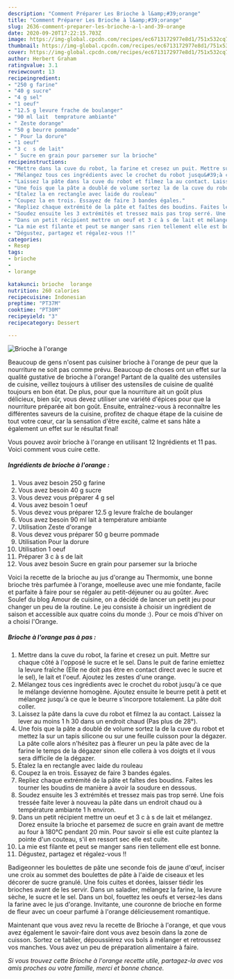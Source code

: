 ```yaml
---
description: "Comment Préparer Les Brioche à l&amp;#39;orange"
title: "Comment Préparer Les Brioche à l&amp;#39;orange"
slug: 2636-comment-preparer-les-brioche-a-l-and-39-orange
date: 2020-09-20T17:22:15.703Z
image: https://img-global.cpcdn.com/recipes/ec6713172977e8d1/751x532cq70/brioche-a-lorange-photo-principale-de-la-recette.jpg
thumbnail: https://img-global.cpcdn.com/recipes/ec6713172977e8d1/751x532cq70/brioche-a-lorange-photo-principale-de-la-recette.jpg
cover: https://img-global.cpcdn.com/recipes/ec6713172977e8d1/751x532cq70/brioche-a-lorange-photo-principale-de-la-recette.jpg
author: Herbert Graham
ratingvalue: 3.1
reviewcount: 13
recipeingredient:
- "250 g farine"
- "40 g sucre"
- "4 g sel"
- "1 oeuf"
- "12.5 g levure frache de boulanger"
- "90 ml lait  temprature ambiante"
- " Zeste dorange"
- "50 g beurre pommade"
- " Pour la dorure"
- "1 oeuf"
- "3 c  s de lait"
- " Sucre en grain pour parsemer sur la brioche"
recipeinstructions:
- "Mettre dans la cuve du robot, la farine et cresez un puit. Mettre sur chaque côté à l&#39;opposé le sucre et le sel. Dans le puit de farine emiettez la levure fraîche (Elle ne doit pas être en contact direct avec le sucre et le sel), le lait et l&#39;oeuf. Ajoutez les zestes d&#39;une orange."
- "Mélangez tous ces ingrédients avec le crochet du robot jusqu&#39;à ce que le mélange devienne homogène. Ajoutez ensuite le beurre petit à petit et mélangez jusqu&#39;à ce que le beurre s&#39;incorpore totalement. La pâte doit coller."
- "Laissez la pâte dans la cuve du robot et filmez la au contact. Laissez la lever au moins 1 h 30 dans un endroit chaud (Pas plus de 28°)."
- "Une fois que la pâte a doublé de volume sortez la de la cuve du robot et mettez la sur un tapis silicone ou sur une feuille cuisson pour la dégazer. La pâte colle alors n&#39;hésitez pas à fleurer un peu la pâte avec de la farine le temps de la dégazer sinon elle collera à vos doigts et il vous sera difficile de la dégazer."
- "Étalez la en rectangle avec laide du rouleau"
- "Coupez la en trois. Essayez de faire 3 bandes égales."
- "Repliez chaque extrémité de la pâte et faîtes des boudins. Faites les tourner les boudins de manière à avoir la soudure en dessous."
- "Soudez ensuite les 3 extrémités et tressez mais pas trop serré. Une fois tressée faite lever à nouveau la pâte dans un endroit chaud ou à température ambiante 1 h environ."
- "Dans un petit récipient mettre un oeuf et 3 c à s de lait et mélangez. Dorez ensuite la brioche et parsemez de sucre en grain avant de mettre au four à 180°C pendant 20 min. Pour savoir si elle est cuite plantez la pointe d&#39;un couteau, s&#39;il en ressort sec elle est cuite."
- "La mie est filante et peut se manger sans rien tellement elle est bonne."
- "Dégustez, partagez et régalez-vous !!"
categories:
- Resep
tags:
- brioche
- 
- lorange

katakunci: brioche  lorange 
nutrition: 260 calories
recipecuisine: Indonesian
preptime: "PT37M"
cooktime: "PT30M"
recipeyield: "3"
recipecategory: Dessert

---
```



![Brioche à l&#39;orange](https://img-global.cpcdn.com/recipes/ec6713172977e8d1/751x532cq70/brioche-a-lorange-photo-principale-de-la-recette.jpg)

Beaucoup de gens n'osent pas cuisiner brioche à l&#39;orange de peur que la nourriture ne soit pas comme prévu. Beaucoup de choses ont un effet sur la qualité gustative de brioche à l&#39;orange! Partant de la qualité des ustensiles de cuisine, veillez toujours à utiliser des ustensiles de cuisine de qualité toujours en bon état. De plus, pour que la nourriture ait un goût plus délicieux, bien sûr, vous devez utiliser une variété d'épices pour que la nourriture préparée ait bon goût. Ensuite, entraînez-vous à reconnaître les différentes saveurs de la cuisine, profitez de chaque étape de la cuisine de tout votre cœur, car la sensation d'être excité, calme et sans hâte a également un effet sur le résultat final!

<!--inarticleads1-->

Vous pouvez avoir brioche à l&#39;orange en utilisant 12 Ingrédients et 11 pas. Voici comment vous cuire cette.

##### Ingrédients de brioche à l&#39;orange :

1. Vous avez besoin 250 g farine
1. Vous avez besoin 40 g sucre
1. Vous devez vous préparer 4 g sel
1. Vous avez besoin 1 oeuf
1. Vous devez vous préparer 12.5 g levure fraîche de boulanger
1. Vous avez besoin 90 ml lait à température ambiante
1. Utilisation  Zeste d&#39;orange
1. Vous devez vous préparer 50 g beurre pommade
1. Utilisation  Pour la dorure
1. Utilisation 1 oeuf
1. Préparer 3 c à s de lait
1. Vous avez besoin  Sucre en grain pour parsemer sur la brioche


Voici la recette de la brioche au jus d&#39;orange au Thermomix, une bonne brioche très parfumée à l&#39;orange, moelleuse avec une mie fondante, facile et parfaite à faire pour se régaler au petit-déjeuner ou au goûter. Avec Soulef du blog Amour de cuisine, on a décidé de lancer un petit jeu pour changer un peu de la routine. Le jeu consiste à choisir un ingrédient de saison et accessible aux quatre coins du monde :). Pour ce mois d&#39;hiver on a choisi l&#39;Orange. 

<!--inarticleads2-->

##### Brioche à l&#39;orange pas à pas :

1. Mettre dans la cuve du robot, la farine et cresez un puit. Mettre sur chaque côté à l&#39;opposé le sucre et le sel. Dans le puit de farine emiettez la levure fraîche (Elle ne doit pas être en contact direct avec le sucre et le sel), le lait et l&#39;oeuf. Ajoutez les zestes d&#39;une orange.
1. Mélangez tous ces ingrédients avec le crochet du robot jusqu&#39;à ce que le mélange devienne homogène. Ajoutez ensuite le beurre petit à petit et mélangez jusqu&#39;à ce que le beurre s&#39;incorpore totalement. La pâte doit coller.
1. Laissez la pâte dans la cuve du robot et filmez la au contact. Laissez la lever au moins 1 h 30 dans un endroit chaud (Pas plus de 28°).
1. Une fois que la pâte a doublé de volume sortez la de la cuve du robot et mettez la sur un tapis silicone ou sur une feuille cuisson pour la dégazer. La pâte colle alors n&#39;hésitez pas à fleurer un peu la pâte avec de la farine le temps de la dégazer sinon elle collera à vos doigts et il vous sera difficile de la dégazer.
1. Étalez la en rectangle avec laide du rouleau
1. Coupez la en trois. Essayez de faire 3 bandes égales.
1. Repliez chaque extrémité de la pâte et faîtes des boudins. Faites les tourner les boudins de manière à avoir la soudure en dessous.
1. Soudez ensuite les 3 extrémités et tressez mais pas trop serré. Une fois tressée faite lever à nouveau la pâte dans un endroit chaud ou à température ambiante 1 h environ.
1. Dans un petit récipient mettre un oeuf et 3 c à s de lait et mélangez. Dorez ensuite la brioche et parsemez de sucre en grain avant de mettre au four à 180°C pendant 20 min. Pour savoir si elle est cuite plantez la pointe d&#39;un couteau, s&#39;il en ressort sec elle est cuite.
1. La mie est filante et peut se manger sans rien tellement elle est bonne.
1. Dégustez, partagez et régalez-vous !!


Badigeonner les boulettes de pâte une seconde fois de jaune d&#39;œuf, inciser une croix au sommet des boulettes de pâte à l&#39;aide de ciseaux et les décorer de sucre granulé. Une fois cuites et dorées, laisser tiédir les brioches avant de les servir. Dans un saladier, mélangez la farine, la levure sèche, le sucre et le sel. Dans un bol, fouettez les oeufs et versez-les dans la farine avec le jus d&#39;orange. Invitante, une couronne de brioche en forme de fleur avec un coeur parfumé à l&#39;orange délicieusement romantique. 

<!--inarticleads1-->

<p>
Maintenant que vous avez revu la recette de Brioche à l&#39;orange, et que vous avez également le savoir-faire dont vous avez besoin dans la zone de cuisson. Sortez ce tablier, dépoussiérez vos bols à mélanger et retroussez vos manches. Vous avez un peu de préparation alimentaire à faire.
</p>

<p>
<i>Si vous trouvez cette Brioche à l&#39;orange recette utile, partagez-la avec vos amis proches ou votre famille, merci et bonne chance.</i>
</p>
